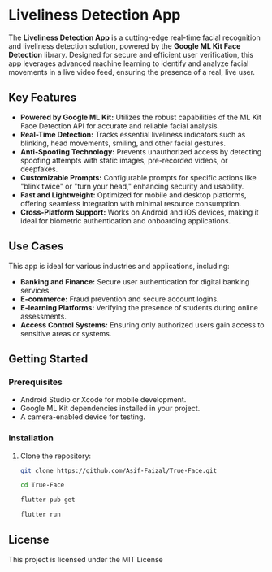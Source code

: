 # Liveliness Detection App

The **Liveliness Detection App** is a cutting-edge real-time facial recognition and liveliness detection solution, powered by the **Google ML Kit Face Detection** library. Designed for secure and efficient user verification, this app leverages advanced machine learning to identify and analyze facial movements in a live video feed, ensuring the presence of a real, live user.

## Key Features

- **Powered by Google ML Kit:** Utilizes the robust capabilities of the ML Kit Face Detection API for accurate and reliable facial analysis.
- **Real-Time Detection:** Tracks essential liveliness indicators such as blinking, head movements, smiling, and other facial gestures.
- **Anti-Spoofing Technology:** Prevents unauthorized access by detecting spoofing attempts with static images, pre-recorded videos, or deepfakes.
- **Customizable Prompts:** Configurable prompts for specific actions like "blink twice" or "turn your head," enhancing security and usability.
- **Fast and Lightweight:** Optimized for mobile and desktop platforms, offering seamless integration with minimal resource consumption.
- **Cross-Platform Support:** Works on Android and iOS devices, making it ideal for biometric authentication and onboarding applications.

## Use Cases

This app is ideal for various industries and applications, including:

- **Banking and Finance:** Secure user authentication for digital banking services.  
- **E-commerce:** Fraud prevention and secure account logins.  
- **E-learning Platforms:** Verifying the presence of students during online assessments.  
- **Access Control Systems:** Ensuring only authorized users gain access to sensitive areas or systems.

## Getting Started

### Prerequisites

- Android Studio or Xcode for mobile development.
- Google ML Kit dependencies installed in your project.
- A camera-enabled device for testing.

### Installation

1. Clone the repository:

   ```bash
   git clone https://github.com/Asif-Faizal/True-Face.git
   ```
   ```bash
   cd True-Face
   ```
   ```bash
   flutter pub get
   ```
   ```bash
   flutter run
   ```

## License

This project is licensed under the MIT License
